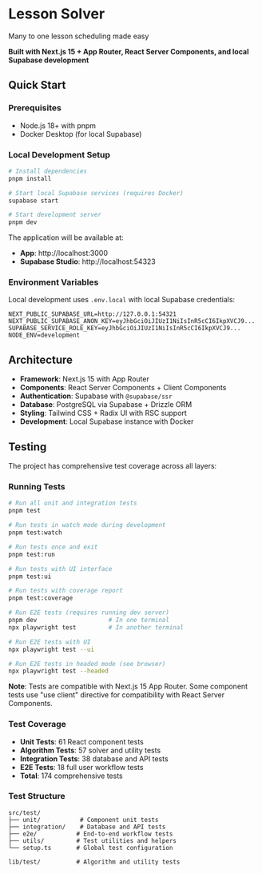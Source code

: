 # Lesson Solver

Many to one lesson scheduling made easy

**Built with Next.js 15 + App Router, React Server Components, and local Supabase development**

## Quick Start

### Prerequisites
- Node.js 18+ with pnpm
- Docker Desktop (for local Supabase)

### Local Development Setup

```bash
# Install dependencies
pnpm install

# Start local Supabase services (requires Docker)
supabase start

# Start development server
pnpm dev
```

The application will be available at:
- **App**: http://localhost:3000
- **Supabase Studio**: http://localhost:54323

### Environment Variables

Local development uses `.env.local` with local Supabase credentials:
```env
NEXT_PUBLIC_SUPABASE_URL=http://127.0.0.1:54321
NEXT_PUBLIC_SUPABASE_ANON_KEY=eyJhbGciOiJIUzI1NiIsInR5cCI6IkpXVCJ9...
SUPABASE_SERVICE_ROLE_KEY=eyJhbGciOiJIUzI1NiIsInR5cCI6IkpXVCJ9...
NODE_ENV=development
```

## Architecture

- **Framework**: Next.js 15 with App Router
- **Components**: React Server Components + Client Components
- **Authentication**: Supabase with `@supabase/ssr`
- **Database**: PostgreSQL via Supabase + Drizzle ORM
- **Styling**: Tailwind CSS + Radix UI with RSC support
- **Development**: Local Supabase instance with Docker

## Testing

The project has comprehensive test coverage across all layers:

### Running Tests

```bash
# Run all unit and integration tests
pnpm test

# Run tests in watch mode during development
pnpm test:watch

# Run tests once and exit
pnpm test:run

# Run tests with UI interface
pnpm test:ui

# Run tests with coverage report
pnpm test:coverage

# Run E2E tests (requires running dev server)
pnpm dev                    # In one terminal
npx playwright test         # In another terminal

# Run E2E tests with UI
npx playwright test --ui

# Run E2E tests in headed mode (see browser)
npx playwright test --headed
```

**Note**: Tests are compatible with Next.js 15 App Router. Some component tests use "use client" directive for compatibility with React Server Components.

### Test Coverage

- **Unit Tests**: 61 React component tests
- **Algorithm Tests**: 57 solver and utility tests  
- **Integration Tests**: 38 database and API tests
- **E2E Tests**: 18 full user workflow tests
- **Total**: 174 comprehensive tests

### Test Structure

```
src/test/
├── unit/           # Component unit tests
├── integration/    # Database and API tests
├── e2e/           # End-to-end workflow tests
├── utils/         # Test utilities and helpers
└── setup.ts       # Global test configuration

lib/test/          # Algorithm and utility tests
```